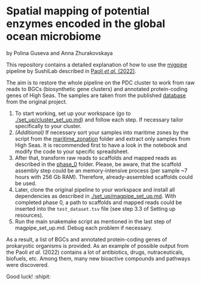# Spatial mapping of potential enzymes encoded in the global ocean microbiome 
by Polina Guseva and Anna Zhurakovskaya


This repository contains a detailed explanation of how to use the [migpipe](https://github.com/SushiLab/magpipe) pipeline by SushiLab described in [Paoli _et al._ (2022)](https://www.nature.com/articles/s41586-022-04862-3).


The aim is to restore the whole pipeline on the PDC cluster to work from raw reads to BGCs (biosynthetic gene clusters) and annotated protein-coding genes of High Seas. The samples are taken from the published [database](https://www.microbiomics.io/ocean/supp_info/) from the original project.


1. To start working, set up your workspace (go to [./set_up/cluster_set_up.md](https://github.com/GusevaPolina/FreeMetagenomics/tree/main/set_up/cluster_set_up.md)) and follow each step. If necessary tailor specifically to your cluster. 
3. _(Additional)_ If necessary sort your samples into maritime zones by the script from the [maritime_zonation](https://github.com/GusevaPolina/FreeMetagenomics/tree/main/maritime_zonation) folder and extract only samples from High Seas. It is recommended first to have a look in the notebook and modify the code to your specific spreadsheet.
4. After that, transform raw reads to scaffolds and mapped reads as described in the [phase_0](https://github.com/GusevaPolina/FreeMetagenomics/tree/main/phase_0) folder. Please, be aware, that the scaffold assembly step could be an memory-intensive process (per sample ~7 hours with 256 Gb RAM). Therefore, already-assembled scaffolds could be used.
5. Later, clone the original pipeline to your workspace and install all dependencies as described in [./set_up/magpipe_set_up.md](https://github.com/GusevaPolina/FreeMetagenomics/tree/main/set_up/magpipe_set_up.md). With completed phase 0, a path to scaffolds and mapped reads could be inserted into the `test_dataset.tsv` file (see step 3.3 of Setting up resources).
6. Run the main snakemake script as mentioned in the last step of magpipe_set_up.md. Debug each problem if necessary.


As a result, a list of BGCs and annotated protein-coding genes of prokaryotic organisms is provided. As an example of possible output from the Paoli _et al._ (2022) contains a lot of antibiotics, drugs, nutraceuticals, biofuels, etc. Among them, many new bioactive compounds and pathways were discovered.


Good luck! :shipit:
